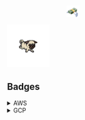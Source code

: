 &emsp;&emsp;&emsp;&emsp;&emsp;&emsp;&emsp;&emsp;&emsp;&emsp;<img src="gifs/flying_money.gif" width="30">

<img src="gifs/running_dog.gif" width="100">

## Badges

<details>
  <summary>AWS</summary>

  <p float="left">
    <a href="https://www.qwiklabs.com/public_profiles/2d04074c-e6d8-4daa-9426-8b03bf930859/badges/615336" target="_blank">
      <img src="badges/qwiklabs/aws/security_on_aws.png" width="200">
    </a>
    &emsp;
    <a href="https://www.qwiklabs.com/public_profiles/2d04074c-e6d8-4daa-9426-8b03bf930859/badges/607902" target="_blank">
      <img src="badges/qwiklabs/aws/storage_and_cdn.png" width="200">
    </a>
    &emsp;
    <a href="https://www.qwiklabs.com/public_profiles/2d04074c-e6d8-4daa-9426-8b03bf930859/badges/613246" target="_blank">
      <img src="badges/qwiklabs/aws/compute_and_networking.png" width="200">
    </a>
    &emsp;
    <a href="https://www.qwiklabs.com/public_profiles/2d04074c-e6d8-4daa-9426-8b03bf930859/badges/606474" target="_blank">
      <img src="badges/qwiklabs/aws/deployment_and_management.png" width="200">
    </a>
    &emsp;
    <a href="https://www.qwiklabs.com/public_profiles/2d04074c-e6d8-4daa-9426-8b03bf930859/badges/606294" target="_blank">
      <img src="badges/qwiklabs/aws/solutions_architect_associate.png" width="200">
    </a>
    &emsp;
    <a href="https://www.qwiklabs.com/public_profiles/2d04074c-e6d8-4daa-9426-8b03bf930859/badges/612148" target="_blank">
      <img src="badges/qwiklabs/aws/sysops_administrator_associate.png" width="200">
    </a>
    &emsp;
    <a href="https://www.qwiklabs.com/public_profiles/2d04074c-e6d8-4daa-9426-8b03bf930859/badges/609602" target="_blank">
      <img src="badges/qwiklabs/aws/serverless_design_with_aws_lambda.png" width="200">
    </a>
    &emsp;
    <a href="https://www.qwiklabs.com/public_profiles/2d04074c-e6d8-4daa-9426-8b03bf930859/badges/610584" target="_blank">
      <img src="badges/qwiklabs/aws/serverless_web_apps_using_amazon_dynamodb.png" width="200">
    </a>
    &emsp;
    <a href="https://www.qwiklabs.com/public_profiles/2d04074c-e6d8-4daa-9426-8b03bf930859/badges/614732" target="_blank">
      <img src="badges/qwiklabs/aws/advanced_operations_using_amazon_redshift.png" width="200">
    </a>
    &emsp;
  </p>
</details>

<details>
  <summary>GCP</summary>

  <p float="left">
    <a href="https://www.qwiklabs.com/public_profiles/2d04074c-e6d8-4daa-9426-8b03bf930859/badges/605939" target="_blank">
      <img src="badges/qwiklabs/gcp/google_cloud_essentials.png" width="200">
    </a>
    &emsp;
    <a href="https://www.qwiklabs.com/public_profiles/2d04074c-e6d8-4daa-9426-8b03bf930859/badges/611610" target="_blank">
      <img src="badges/qwiklabs/gcp/cloud_architecture.png" width="200">
    </a>
    &emsp;
    <a href="https://www.qwiklabs.com/public_profiles/2d04074c-e6d8-4daa-9426-8b03bf930859/badges/613351" target="_blank">
      <img src="badges/qwiklabs/gcp/cloud_engineering.png" width="200">
    </a>
    &emsp;
    <a href="https://www.qwiklabs.com/public_profiles/2d04074c-e6d8-4daa-9426-8b03bf930859/badges/607334" target="_blank">
      <img src="badges/qwiklabs/gcp/devops_essentials.png" width="200">
    </a>
    &emsp;
    <a href="https://www.qwiklabs.com/public_profiles/2d04074c-e6d8-4daa-9426-8b03bf930859/badges/605855" target="_blank">
      <img src="badges/qwiklabs/gcp/create_and_manage_cloud_resources.png" width="200">
    </a>
    &emsp;
    <a href="https://www.qwiklabs.com/public_profiles/2d04074c-e6d8-4daa-9426-8b03bf930859/badges/612182" target="_blank">
      <img src="badges/qwiklabs/gcp/deploy_and_manage_cloud_environments.png" width="200">
    </a>
    &emsp;
    <a href="https://www.qwiklabs.com/public_profiles/2d04074c-e6d8-4daa-9426-8b03bf930859/badges/606722" target="_blank">
      <img src="badges/qwiklabs/gcp/kubernetes_in_google_cloud.png" width="200">
    </a>
    &emsp;
    <a href="https://www.qwiklabs.com/public_profiles/2d04074c-e6d8-4daa-9426-8b03bf930859/badges/606746" target="_blank">
      <img src="badges/qwiklabs/gcp/deploy_to_kubernetes_in_google_cloud.png" width="200">
    </a>
    &emsp;
  </p>
</details>
